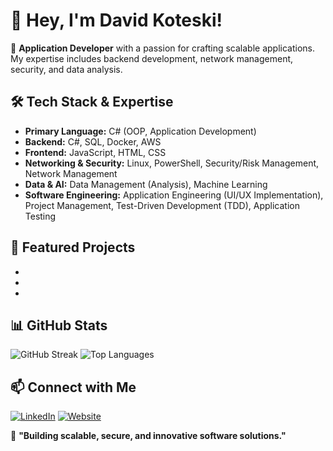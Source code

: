 # 👋 Hey, I'm David Koteski!

🚀 **Application Developer** with a passion for crafting scalable applications. My expertise includes backend development, network management, security, and data analysis.

## 🛠️ Tech Stack & Expertise
- **Primary Language:** C# (OOP, Application Development)
- **Backend:** C#, SQL, Docker, AWS
- **Frontend:** JavaScript, HTML, CSS
- **Networking & Security:** Linux, PowerShell, Security/Risk Management, Network Management
- **Data & AI:** Data Management (Analysis), Machine Learning
- **Software Engineering:** Application Engineering (UI/UX Implementation), Project Management, Test-Driven Development (TDD), Application Testing

## 🌟 Featured Projects
-
-
-

## 📊 GitHub Stats
![GitHub Streak](https://streak-stats.demolab.com?user=seakyy&theme=github-dark-blue)
![Top Languages](https://github-readme-stats.vercel.app/api/top-langs/?username=seakyy&layout=compact)

## 📫 Connect with Me
[![LinkedIn](https://img.shields.io/badge/LinkedIn-%230077B5.svg?style=flat&logo=linkedin&logoColor=white)](https://www.linkedin.com/in/david-koteski-22534128b/)
[![Website](https://img.shields.io/badge/Portfolio-%231572B6.svg?style=flat&logo=Firefox&logoColor=white)]([https://your-website.com](https://seakyy.github.io/))

🎯 **"Building scalable, secure, and innovative software solutions."**
